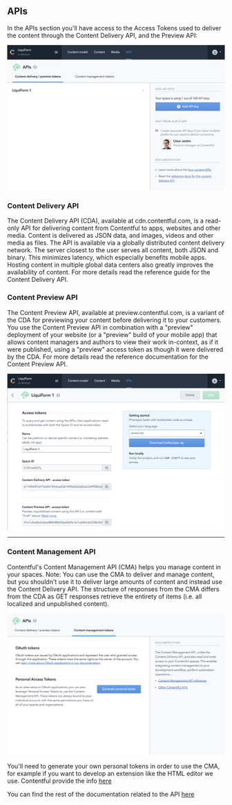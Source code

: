 ## APIs
In the APIs section you'll have access to the Access Tokens used to deliver the content through the Content Delivery API, and the Preview API:

![API](./images/apiView.png)

### Content Delivery API
The Content Delivery API (CDA), available at cdn.contentful.com, is a read-only API for delivering content from Contentful to apps, websites and other media. Content is delivered as JSON data, and images, videos and other media as files.
The API is available via a globally distributed content delivery network. The server closest to the user serves all content, both JSON and binary. This minimizes latency, which especially benefits mobile apps. Hosting content in multiple global data centers also greatly improves the availability of content.
For more details read the reference guide for the Content Delivery API.


### Content Preview API
The Content Preview API, available at preview.contentful.com, is a variant of the CDA for previewing your content before delivering it to your customers. You use the Content Preview API in combination with a "preview" deployment of your website (or a "preview" build of your mobile app) that allows content managers and authors to view their work in-context, as if it were published, using a "preview" access token as though it were delivered by the CDA.
For more details read the reference documentation for the Content Preview API.

![Content Delivery](./images/contentDeliveryPreview.png)
____

### Content Management API
Contentful's Content Management API (CMA) helps you manage content in your spaces.
Note: You can use the CMA to deliver and manage content, but you shouldn't use it to deliver large amounts of content and instead use the Content Delivery API. The structure of responses from the CMA differs from the CDA as GET responses retrieve the entirety of items (i.e. all localized and unpublished content).

![Content Management API](./images/contentManagement.png)

You'll need to generate your own personal tokens in order to use the CMA, for example if you want to develop an extension like the HTML editor we use.
Contentful provide the info [here](https://www.contentful.com/r/knowledgebase/ui-extensions-guide/)

You can find the rest of the documentation related to the API [here](https://www.contentful.com/developers/docs/references/content-management-api/)
